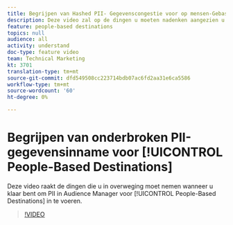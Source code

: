 ```yaml
---
title: Begrijpen van Hashed PII- Gegevenscongestie voor op mensen-Gebaseerde Doelen
description: Deze video zal op de dingen u moeten nadenken aangezien u bereid bent om PII in Audience Manager voor Op mensen-Gebaseerde Doelen in te voeren.
feature: people-based destinations
topics: null
audience: all
activity: understand
doc-type: feature video
team: Technical Marketing
kt: 3701
translation-type: tm+mt
source-git-commit: dfd549508cc223714bdb07ac6fd2aa31e6ca5586
workflow-type: tm+mt
source-wordcount: '60'
ht-degree: 0%

---
```



# Begrijpen van onderbroken PII-gegevensinname voor [!UICONTROL People-Based Destinations]

Deze video raakt de dingen die u in overweging moet nemen wanneer u klaar bent om PII in Audience Manager voor [!UICONTROL People-Based Destinations] in te voeren.

>[!VIDEO](https://video.tv.adobe.com/v/29003/?quality=12)
